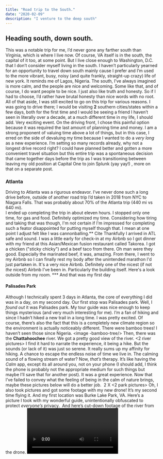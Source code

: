 ```yaml
---
title: "Road trip to the South."
date: "2020-02-09"
description: "I venture to the deep south"
---
```


## Heading south, down south.
This was a notable trip for me, I’d never gone any farther south than Virginia, which is where I live now. Of course, VA itself is in the south, the capital of it too, at some point. But I live close enough to Washington, D.C. that I don’t consider myself living in the south. I haven’t particularly yearned for an opportunity to travel down south mainly cause I prefer and I’m used to the more vibrant, busy, noisy (and quite frankly, straight-up crazy) life of new york. It reminds me of Lagos, Nigeria. The south, I’ve always imagined is more calm, and the people are nice and welcoming. Some like that, and of course, I do want people to be nice. I just also like truth and honesty. So if I had to choose, I’d rather  have brutal honesty than nice words with no root. All of that aside, I was still excited to go on this trip for various reasons. I was going to drive there; I would be visiting **2** southern cities/states within a few days, both for the first time and I would be seeing a friend I haven’t seen in literally over a decade, at a much different time in my life, I should add. Very exciting event. On the driving front, I chose this painful option because it was required the last amount of planning time and money.  I am a strong proponent of valuing time above a lot of things, but in this case, I erred on the side of devaluing my time because I wanted to do a *very long* as a new experience. I’m setting so many records already, why not a longest drive record right? I could have planned better and gotten a more convenient travel situation but this entire trip was a spontaneous decision that came together days before the trip as I was transitioning between leaving my old position at Capital One to join Splunk (yay yay!) , more on that on a separate post.

###  Atlanta 
Driving to Atlanta was a rigurous endeavor. I’ve never done such a long drive before, outside of another road trip I’d taken in 2018 from NYC to Niagara Falls. That was probably about 70% of the Atlanta trip (440 mi vs 640 mi).  
I ended up completing the trip in about eleven hours. I stopped only one time, for gas and food. Definitely optimized my time. Considering how tiring and taking that was though, I'm not certain if I'm impressed for completing such a feator disappointed for putting myself though that. I mean at one point I adjust felt like I was cannonballing.** Cite 
Thankfully I arrived in ATL safe and sound. I was a little early for check-in at my Airbnb so I got dinner with my friend at this Asian/Mexican fusion restaurant called Takorea. I got a chicken ("sticky chicky") and a beef taco from there. Oh man were they good. Especially the marinated beef, it was, amazing. 
From there, I went to my Airbnb so I can finally rest my body after the unintended marathon I'd just partaken in. It's a very nice Airbnb. Definitely one of the nicest (if not *the* nicest) Airbnb I've been in. Particularly the building itself. Here's a look outside from my room. *** 
And that was my first day

#### Palisades Park
Although I technically spent 3 days in Atlanta, the core of everything I did was in a day, on my second day. 
Our first stop was Palisades park. Well, I *found out* it was Palisades park. My tour guide was nice enough to keep things mysterious (and very much interesting for me). I’m a fan of hiking and since I hadn’t hiked a new trail in a long time. I was pretty excited. Of course, there’s also the fact that this is a completely new climate region so the environment is actually noticeably different. There were bamboo trees! I haven’t seen those since Nigeria. <image -bamboo-tree/>
Then, there was the **Chattahoochee** river.  We got a pretty good view of the river. <2 river pictures>
I find it hard to narrate the experience, it being a hike. But the sounds (or lack of it) was just so serene. It really sums up my affinity for hiking. A chance to escape the endless noise of time we live in. The calming sound of a flowing stream of water? Now, *that’s* therapy. It’s like having the *Calm* app, except its all around you, not on your phone (I should add, I think the phone is probably not the appropriate medium for such things but maybe I’ll save that for another post).  It was a great experience. Now that I’ve failed to convey what the feeling of being in the calm of nature brings, maybe these pictures below will do a better job. 
<image fallen-tree />
2 X <images of chattahoochee river>
<2 park pictures>
Oh, I also took pictures and got some footage with my new drone! It’s my second time flying it. And my first location was Burke Lake Park, VA. Here’s a picture I took with my wonderful guide, unintentionally obfuscated to protect *everyone’s* privacy. 
<image/>
And here’s cut-down footage of the river from the drone.
<video />


